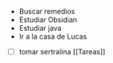 - Buscar remedios 
- Estudiar Obsidian
- Estudiar java
- Ir a la casa de Lucas 
- [ ] tomar sertralina
[[Tareas]]
